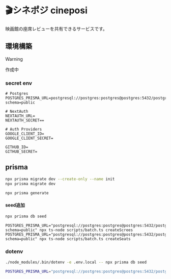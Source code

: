 # 🎬シネポジ cineposi

映画館の座席レビューを共有できるサービスです。

## 環境構築


> [!WARNING]
> 作成中

### secret env

```
# Postgres
POSTGRES_PRISMA_URL=postgresql://postgres:postgres@postgres:5432/postgres?schema=public

# NextAuth
NEXTAUTH_URL=
NEXTAUTH_SECRET==

# Auth Providers
GOOGLE_CLIENT_ID=
GOOGLE_CLIENT_SECRET=

GITHUB_ID=
GITHUB_SECRET=
```

## prisma

```bash
npx prisma migrate dev --create-only --name init
npx prisma migrate dev
```

```bash
npx prisma generate
```

#### seed追加

```bash
npx prisma db seed
```

```
POSTGRES_PRISMA_URL="postgresql://postgres:postgres@postgres:5432/postgres?schema=public" npx ts-node scripts/batch.ts createScrees
POSTGRES_PRISMA_URL="postgresql://postgres:postgres@postgres:5432/postgres?schema=public" npx ts-node scripts/batch.ts createSeats
```

### dotenv

```bash
./node_modules/.bin/dotenv -e .env.local -- npx prisma db seed
```

```bash
POSTGRES_PRISMA_URL="postgresql://postgres:postgres@postgres:5432/postgres?schema=public" npx ts-node scripts/batch.ts createSeats
```
